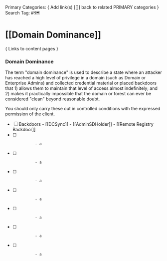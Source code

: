 Primary Categories: { Add link(s) [[]] back to related PRIMARY categories }
Search Tag: #🗺  

# [[Domain Dominance]]  
{ Links to content pages }

### Domain Dominance
The term "domain dominance" is used to describe a state where an attacker has reached a high level of privilege in a domain (such as Domain or Enterprise Admins) and collected credential material or placed backdoors that 1) allows them to maintain that level of access almost indefinitely; and 2) makes it practically impossible that the domain or forest can ever be considered "clean" beyond reasonable doubt.


You should only carry these out in controlled conditions with the expressed permission of the client.

- [ ] Backdoors
                - [[DCSync]]
                - [[AdminSDHolder]]
                - [[Remote Registry Backdoor]]
- [ ] 
                - a
- [ ] 
                - a
- [ ] 
                - a
- [ ] 
                - a
- [ ] 
                - a
- [ ] 
                - a
- [ ] 
                - a


